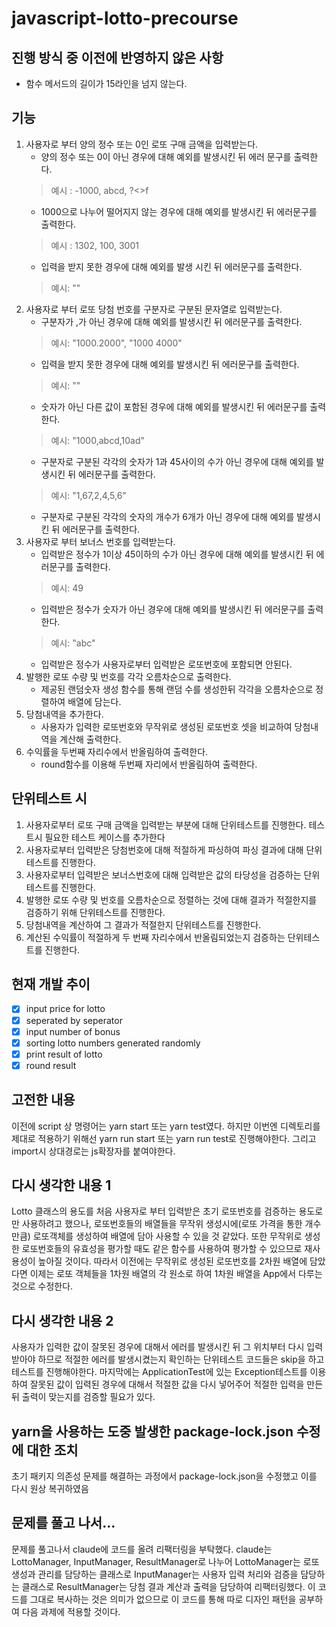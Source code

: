 # javascript-lotto-precourse

## 진행 방식 중 이전에 반영하지 않은 사항
- 함수 메서드의 길이가 15라인을 넘지 않는다.

## 기능
1. 사용자로 부터 양의 정수 또는 0인 로또 구매 금액을 입력받는다.
   - 양의 정수 또는 0이 아닌 경우에 대해 예외를 발생시킨 뒤 에러 문구를 출력한다.
   > 예시 : -1000, abcd, ?<>f
   - 1000으로 나누어 떨어지지 않는 경우에 대해 예외를 발생시킨 뒤 에러문구를 출력한다.
   > 예시 : 1302, 100, 3001
   - 입력을 받지 못한 경우에 대해 예외를 발생 시킨 뒤 에러문구를 출력한다.
   > 예시: ""
2. 사용자로 부터 로또 당첨 번호를 구분자로 구분된 문자열로 입력받는다.
   - 구분자가 ,가 아닌 경우에 대해 예외를 발생시킨 뒤 에러문구를 출력한다.
   > 예시: "1000.2000", "1000 4000"
   - 입력을 받지 못한 경우에 대해 예외를 발생시킨 뒤 에러문구를 출력한다.
   > 예시: ""
   - 숫자가 아닌 다른 값이 포함된 경우에 대해 예외를 발생시킨 뒤 에러문구를 출력한다.
   > 예시: "1000,abcd,10ad"
   - 구분자로 구분된 각각의 숫자가 1과 45사이의 수가 아닌 경우에 대해 예외를 발생시킨 뒤 에러문구를 출력한다.
   > 예시: "1,67,2,4,5,6"
   - 구분자로 구분된 각각의 숫자의 개수가 6개가 아닌 경우에 대해 예외를 발생시킨 뒤 에러문구를 출력한다.
3. 사용자로 부터 보너스 번호를 입력받는다.
   - 입력받은 정수가 1이상 45이하의 수가 아닌 경우에 대해 예외를 발생시킨 뒤 에러문구를 출력한다.
   > 예시: 49
   - 입력받은 정수가 숫자가 아닌 경우에 대해 예외를 발생시킨 뒤 에러문구를 출력한다.
   > 예시: "abc"
   - 입력받은 정수가 사용자로부터 입력받은 로또번호에 포함되면 안된다.
4. 발행한 로또 수량 및 번호를 각각 오름차순으로 출력한다.
   - 제공된 랜덤숫자 생성 함수를 통해 랜덤 수를 생성한뒤 각각을 오름차순으로 정렬하여 배열에 담는다.
5. 당첨내역을 추가한다.
   - 사용자가 입력한 로또번호와 무작위로 생성된 로또번호 셋을 비교하여 당첨내역을 계산해 출력한다.
6. 수익률을 두번째 자리수에서 반올림하여 출력한다.
   - round함수를 이용해 두번째 자리에서 반올림하여 출력한다.

## 단위테스트 시
1. 사용자로부터 로또 구매 금액을 입력받는 부분에 대해 단위테스트를 진행한다. 테스트시 필요한 테스트 케이스를 추가한다
2. 사용자로부터 입력받은 당첨번호에 대해 적절하게 파싱하여 파싱 결과에 대해 단위테스트를 진행한다.
3. 사용자로부터 입력받은 보너스번호에 대해 입력받은 값의 타당성을 검증하는 단위테스트를 진행한다.
4. 발행한 로또 수량 및 번호를 오름차순으로 정렬하는 것에 대해 결과가 적절한지를 검증하기 위해 단위테스트를 진행한다.
5. 당첨내역을 계산하여 그 결과가 적절한지 단위테스트를 진행한다.
6. 계산된 수익률이 적절하게 두 번째 자리수에서 반올림되었는지 검증하는 단위테스트를 진행한다.

## 현재 개발 추이
- [X] input price for lotto
- [X] seperated by seperator
- [X] input number of bonus
- [X] sorting lotto numbers generated randomly
- [X] print result of lotto
- [X] round result

## 고전한 내용
이전에 script 상 명령어는 yarn start 또는 yarn test였다. 하지만 이번엔 디렉토리를 제대로 적용하기 위해선 yarn run start 또는 yarn run test로 진행해야한다. 그리고 import시 상대경로는 js확장자를 붙여야한다.

## 다시 생각한 내용 1
Lotto 클래스의 용도를 처음 사용자로 부터 입력받은 초기 로또번호를 검증하는 용도로만 사용하려고 했으나, 로또번호들의 배열들을 무작위 생성시에(로또 가격을 통한 개수만큼) 로또객체를 생성하여 배열에 담아 사용할 수 있을 것 같았다. 또한 무작위로 생성한 로또번호들의 유효성을 평가할 때도 같은 함수를 사용하여 평가할 수 있으므로 재사용성이 높아질 것이다. 따라서 이전에는 무작위로 생성된 로또번호를 2차원 배열에 담았다면 이제는 로또 객체들을 1차원 배열의 각 원소로 하여 1차원 배열을 App에서 다루는 것으로 수정한다.

## 다시 생각한 내용 2
사용자가 입력한 값이 잘못된 경우에 대해서 에러를 발생시킨 뒤 그 위치부터 다시 입력받아야 하므로 적절한 에러를 발생시켰는지 확인하는 단위테스트 코드들은 skip을 하고 테스트를 진행해야한다. 마지막에는 ApplicationTest에 있는 Exception테스트를 이용하여 잘못된 값이 입력된 경우에 대해서 적절한 값을 다시 넣어주어 적절한 입력을 만든 뒤 출력이 맞는지를 검증할 필요가 있다.

## yarn을 사용하는 도중 발생한 package-lock.json 수정에 대한 조치
초기 패키지 의존성 문제를 해결하는 과정에서 package-lock.json을 수정했고 이를 다시 원상 복귀하였음

## 문제를 풀고 나서...
문제를 풀고나서 claude에 코드를 올려 리팩터링을 부탁했다. claude는 LottoManager, InputManager, ResultManager로 나누어 LottoManager는 로또 생성과 관리를 담당하는 클래스로 InputManager는 사용자 입력 처리와 검증을 담당하는 클래스로 ResultManager는 당첨 결과 계산과 출력을 담당하여 리팩터링했다. 이 코드를 그대로 복사하는 것은 의미가 없으므로 이 코드를 통해 따로 디자인 패턴을 공부하여 다음 과제에 적용할 것이다.